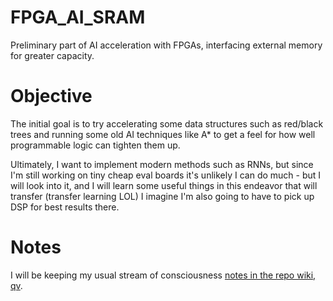 # FPGA_AI_SRAM
Preliminary part of AI acceleration with FPGAs, interfacing external memory for greater capacity.

# Objective

The initial goal is to try accelerating some data structures such as red/black trees and running some old AI techniques like A* to get a feel for how well programmable logic can tighten them up.

Ultimately, I want to implement modern methods such as RNNs, but since I'm still working on tiny cheap eval boards it's unlikely I can do much - but I will look into it, and I will learn some useful things in this endeavor that will transfer (transfer learning LOL) I imagine I'm also going to have to pick up DSP for best results there.

# Notes

I will be keeping my usual stream of consciousness [notes in the repo wiki, qv](https://github.com/SamWibatt/FPGA_AI_SRAM/wiki).

            
    

